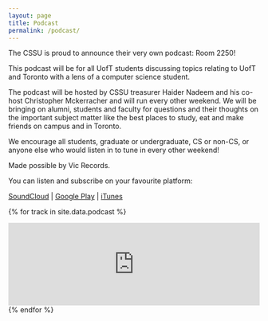 ```yaml
---
layout: page
title: Podcast
permalink: /podcast/
---
```


The CSSU is proud to announce their very own podcast: Room 2250!

This podcast will be for all UofT students discussing topics relating to UofT and Toronto with a lens of a computer science student.

The podcast will be hosted by CSSU treasurer Haider Nadeem and his co-host Christopher Mckerracher and will run every other weekend. We will be bringing on alumni, students and faculty for questions and their thoughts on the important subject matter like the best places to study, eat and make friends on campus and in Toronto.

We encourage all students, graduate or undergraduate, CS or non-CS, or anyone else who would listen in to tune in every other weekend!

Made possible by Vic Records.

You can listen and subscribe on your favourite platform:

[SoundCloud](https://soundcloud.com/room-2250) | 
[Google Play](https://play.google.com/music/m/Ilg4usk2dsp65rngd2dz4ehaax4?t=Room_2250) |
[iTunes](https://itunes.apple.com/ca/podcast/room-2250/id1278776873)

{% for track in site.data.podcast %}
  <iframe width="100%" height="166" scrolling="no" frameborder="no" src="https://w.soundcloud.com/player/?url=https%3A//api.soundcloud.com/tracks/{{ track }}&amp;color=0d1117&amp;auto_play=false&amp;hide_related=false&amp;show_comments=true&amp;show_user=true&amp;show_reposts=false"></iframe>
{% endfor %}
